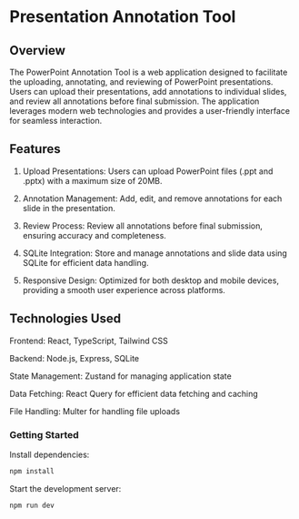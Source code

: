 # Presentation Annotation Tool


## Overview

The PowerPoint Annotation Tool is a web application designed to facilitate the uploading, annotating, and reviewing of PowerPoint presentations. Users can upload their presentations, add annotations to individual slides, and review all annotations before final submission. The application leverages modern web technologies and provides a user-friendly interface for seamless interaction.

## Features


1. Upload Presentations: Users can upload PowerPoint files (.ppt and .pptx) with a maximum size of 20MB.

2. Annotation Management: Add, edit, and remove annotations for each slide in the presentation.

3. Review Process: Review all annotations before final submission, ensuring accuracy and completeness.

4. SQLite Integration: Store and manage annotations and slide data using SQLite for efficient data handling.

5. Responsive Design: Optimized for both desktop and mobile devices, providing a smooth user experience across platforms.


## Technologies Used

 Frontend: React, TypeScript, Tailwind CSS

 Backend: Node.js, Express, SQLite

 State Management: Zustand for managing application state

 Data Fetching: React Query for efficient data fetching and caching

 File Handling: Multer for handling file uploads


### Getting Started

Install dependencies:
```bash
npm install
```

Start the development server:
```bash
npm run dev
```
